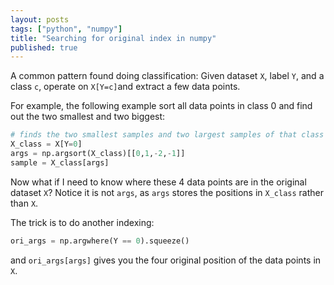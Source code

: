 ```yaml
---
layout: posts
tags: ["python", "numpy"]
title: "Searching for original index in numpy"
published: true
---
```

A common pattern found doing classification:
Given dataset `X`, label `Y`, and a class `c`, operate on `X[Y=c]`and extract a few data points.

For example, the following example sort all data points in class 0 and find out the two smallest and two biggest:

```python
# finds the two smallest samples and two largest samples of that class
X_class = X[Y=0]
args = np.argsort(X_class)[[0,1,-2,-1]]
sample = X_class[args]
```
Now what if I need to know where these 4 data points are in the original dataset `X`? Notice it is not `args`, as `args` stores the positions in `X_class` rather than `X`.

The trick is to do another indexing:
```python
ori_args = np.argwhere(Y == 0).squeeze()
```
and `ori_args[args]` gives you the four original position of the data points in `X`.
